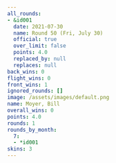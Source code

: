```yaml
---
all_rounds:
- &id001
  date: 2021-07-30
  name: Round 50 (Fri, July 30)
  official: true
  over_limit: false
  points: 4.0
  replaced_by: null
  replaces: null
back_wins: 0
flight_wins: 0
front_wins: 1
ignored_rounds: []
image: /assets/images/default.png
name: Moyer, Bill
overall_wins: 0
points: 4.0
rounds: 1
rounds_by_month:
  7:
  - *id001
skins: 3
---
```

